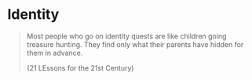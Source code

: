 # Identity
> Most people who go on identity quests are like children going treasure hunting. They find only what their parents have hidden for them in advance.
> 
> (21 LEssons for the 21st Century)